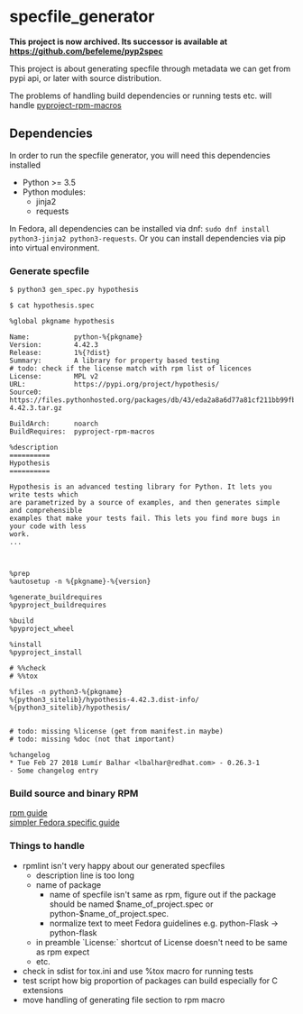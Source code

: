 # specfile_generator

**This project is now archived. Its successor is available at https://github.com/befeleme/pyp2spec**

This project is about generating specfile through metadata we can get from pypi api,
or later with source distribution.

The problems of handling build dependencies or
running tests etc. will handle [pyproject-rpm-macros](https://src.fedoraproject.org/rpms/pyproject-rpm-macros)

## Dependencies


In order to run the specfile generator, you will need this dependencies installed

* Python >= 3.5
* Python modules:
    * jinja2
    * requests

In Fedora, all dependencies can be installed via dnf: `sudo dnf install python3-jinja2 python3-requests`. Or you can install dependencies via pip into virtual environment.


### Generate specfile

```
$ python3 gen_spec.py hypothesis
```

~~~~
$ cat hypothesis.spec

%global pkgname hypothesis

Name:           python-%{pkgname}
Version:        4.42.3
Release:        1%{?dist}
Summary:        A library for property based testing
# todo: check if the license match with rpm list of licences
License:        MPL v2
URL:            https://pypi.org/project/hypothesis/
Source0:        https://files.pythonhosted.org/packages/db/43/eda2a8a6d77a81cf211bb99fb02e3b5c65f993024b4e738f7ffc593f9777/hypothesis-4.42.3.tar.gz

BuildArch:      noarch
BuildRequires:  pyproject-rpm-macros

%description
==========
Hypothesis
==========

Hypothesis is an advanced testing library for Python. It lets you write tests which
are parametrized by a source of examples, and then generates simple and comprehensible
examples that make your tests fail. This lets you find more bugs in your code with less
work.
...



%prep
%autosetup -n %{pkgname}-%{version}

%generate_buildrequires
%pyproject_buildrequires

%build
%pyproject_wheel

%install
%pyproject_install

# %%check
# %%tox

%files -n python3-%{pkgname}
%{python3_sitelib}/hypothesis-4.42.3.dist-info/
%{python3_sitelib}/hypothesis/


# todo: missing %license (get from manifest.in maybe)
# todo: missing %doc (not that important)

%changelog
* Tue Feb 27 2018 Lumír Balhar <lbalhar@redhat.com> - 0.26.3-1
- Some changelog entry
~~~~

### Build source and binary RPM
[rpm guide](https://fedoraproject.org/wiki/How_to_create_a_GNU_Hello_RPM_package)  
[simpler Fedora specific guide](https://docs.fedoraproject.org/en-US/quick-docs/creating-rpm-packages/)

### Things to handle ###
<ul>
    <li>rpmlint isn't very happy about our generated specfiles
    <ul>
        <li>description line is too long</li>
        <li>name of package
            <ul>
                <li>name of specfile isn't same as rpm, figure out if the package should be named $name_of_project.spec or 
                python-$name_of_project.spec.</li>
                <li>normalize text to meet Fedora guidelines e.g. python-Flask -> python-flask
            </ul>
        </li>
        <li>in preamble `License:` shortcut of License doesn't need to be same
        as rpm expect</li>
        <li>etc.</li>
    </ul>
    </li>
    <li>check in sdist for tox.ini and use %tox macro for running tests</li>
    <li>test script how big proportion of packages can build especially for C extensions</li>
    <li>move handling of generating file section to rpm macro</li>
</ul>
